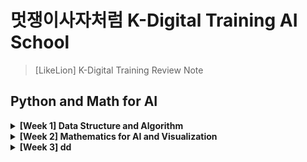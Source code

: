 # 멋쟁이사자처럼 K-Digital Training AI School
> [LikeLion] K-Digital Training Review Note

## Python and Math for AI

<details>
<summary><b>[Week 1] Data Structure and Algorithm </b></summary>   
<div markdown="1">   

+ [Complexity]()

</div>
</details>


<details>
<summary><b>[Week 2] Mathematics for AI and Visualization </b></summary>   
<div markdown="1"> 
   
  + [C]()
  
</div>
</details>


<details>
<summary><b>[Week 3] dd </b></summary>  
<div markdown="1">   
  
    + [C]()

</div>
</details>
